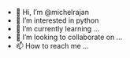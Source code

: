 - 👋 Hi, I’m @michelrajan
- 👀 I’m interested in python
-  🌱 I’m currently learning ...
- 💞️ I’m looking to collaborate on ...
- 📫 How to reach me ...

<!---
michelrajan/michelrajan is a ✨ special ✨ repository because its `README.md` (this file) appears on your GitHub profile.
You can click the Preview link to take a look at your changes.
--->
